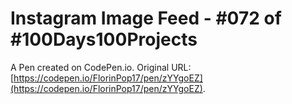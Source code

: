 # Instagram Image Feed - #072 of #100Days100Projects

A Pen created on CodePen.io. Original URL: [https://codepen.io/FlorinPop17/pen/zYYgoEZ](https://codepen.io/FlorinPop17/pen/zYYgoEZ).


